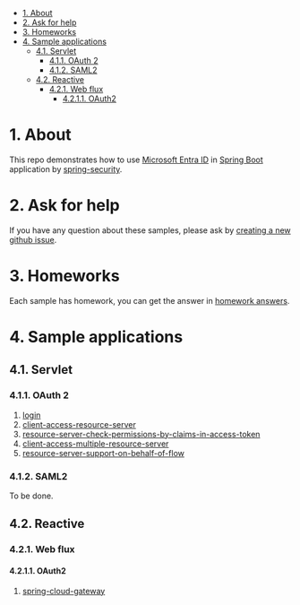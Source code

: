 - [1. About](#1-about)
- [2. Ask for help](#2-ask-for-help)
- [3. Homeworks](#3-homeworks)
- [4. Sample applications](#4-sample-applications)
    * [4.1. Servlet](#41-servlet)
        + [4.1.1. OAuth 2](#411-oauth-2)
        + [4.1.2. SAML2](#412-saml2)
    * [4.2. Reactive](#42-reactive)
        + [4.2.1. Web flux](#421-web-flux)
            - [4.2.1.1. OAuth2](#4211-oauth2)








# 1. About
This repo demonstrates how to use [Microsoft Entra ID](https://www.microsoft.com/security/business/identity-access/microsoft-entra-id) in [Spring Boot](https://spring.io/projects/spring-boot) application by [spring-security](https://github.com/spring-projects/spring-security).

# 2. Ask for help
If you have any question about these samples, please ask by [creating a new github issue](https://github.com/Azure-Samples/azure-spring-boot-samples/issues/new).

# 3. Homeworks
Each sample has homework, you can get the answer in [homework answers](homework-answers.md).

# 4. Sample applications

## 4.1. Servlet

### 4.1.1. OAuth 2

1. [login](./servlet/oauth2/login.md)
2. [client-access-resource-server](./servlet/oauth2/client-access-resource-server.md)
3. [resource-server-check-permissions-by-claims-in-access-token](./servlet/oauth2/resource-server-check-permissions-by-claims-in-access-token.md)
4. [client-access-multiple-resource-server](./servlet/oauth2/client-access-multiple-resource-server.md)
5. [resource-server-support-on-behalf-of-flow](./servlet/oauth2/resource-server-support-on-behalf-of-flow.md)

### 4.1.2. SAML2
To be done.

## 4.2. Reactive

### 4.2.1. Web flux

#### 4.2.1.1. OAuth2

1. [spring-cloud-gateway](./reactive/webflux/oauth2/spring-cloud-gateway.md)


